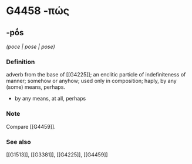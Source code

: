 # G4458 -πώς

## -pṓs

_(poce | pose | pose)_

### Definition

adverb from the base of [[G4225]]; an enclitic particle of indefiniteness of manner; somehow or anyhow; used only in composition; haply, by any (some) means, perhaps.

- by any means, at all, perhaps

### Note

Compare [[G4459]].

### See also

[[G1513]], [[G3381]], [[G4225]], [[G4459]]

